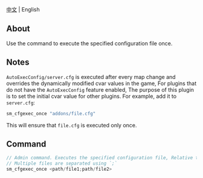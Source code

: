 [中文](./README.md) | English

## About
Use the command to execute the specified configuration file once.

## Notes
`AutoExecConfig/server.cfg` is executed after every map change and overrides the dynamically modified cvar values in the game, For plugins that do not have the `AutoExecConfig` feature enabled, The purpose of this plugin is to set the initial cvar value for other plugins. For example, add it to `server.cfg`:

```c
sm_cfgexec_once "addons/file.cfg"
```

This will ensure that `file.cfg` is executed only once.

## Command
```c
// Admin command. Executes the specified configuration file, Relative to the `left4dead2/` directory.
// Multiple files are separated using `;`
sm_cfgexec_once <path/file1;path/file2>
```
